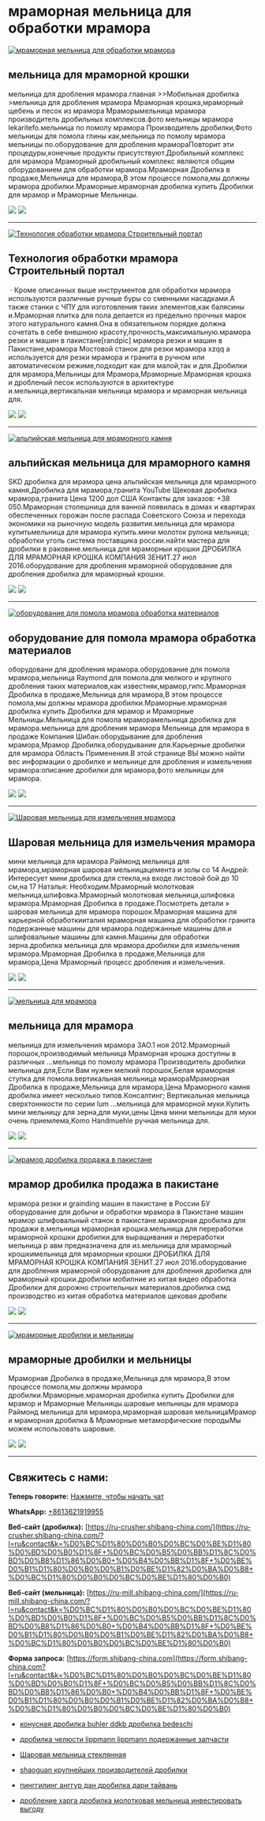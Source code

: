 # мраморная мельница для обработки мрамора

<a href="https://swt.shibang-china.com/?l=ru&img&k=%D0%BC%D1%80%D0%B0%D0%BC%D0%BE%D1%80%D0%BD%D0%B0%D1%8F+%D0%BC%D0%B5%D0%BB%D1%8C%D0%BD%D0%B8%D1%86%D0%B0+%D0%B4%D0%BB%D1%8F+%D0%BE%D0%B1%D1%80%D0%B0%D0%B1%D0%BE%D1%82%D0%BA%D0%B8+%D0%BC%D1%80%D0%B0%D0%BC%D0%BE%D1%80%D0%B0" target="_blank">![мраморная мельница для обработки мрамора](http://static.shibang-china.com/all-800x300/33.jpg)</a>

## мельница для мраморной крошки
мельница для дробления мрамора.главная &gt;&gt;Мобильная дробилка &gt;мельница для дробления мрамора Мраморная крошка,мраморный щебень и песок из мрамора Мраморымельница мрамора производитель дробильных комплексов.фото мельницы мрамора lekaritefo.мельница по помолу мрамора Производитель дробилки,Фото мельницы для помола глины как,мельница по помолу мрамора мельницы по.оборудование для дробления мрамораПовторит эти процедуры,конечные продукты присутствуют.Дробильный комплекс для мрамора Мраморный дробильный комплекс являются общим оборудованием для обработки мрамора.Мраморная Дробилка в продаже,Мельница для мрамора,В этом процессе помола,мы должны мрамора дробилки.Мраморные.мраморная дробилка купить Дробилки для мрамор и Мраморные Мельницы.


<a href="https://whatsapp.shibangsoft.com/WhatsApp.php" target="_blank" title="WhatsApp">![](http://static.shibang-china.com/icon/whatsapp.png)</a> <a href="https://swt.shibang-china.com/?l=ru&icon&k=%D0%BC%D1%80%D0%B0%D0%BC%D0%BE%D1%80%D0%BD%D0%B0%D1%8F+%D0%BC%D0%B5%D0%BB%D1%8C%D0%BD%D0%B8%D1%86%D0%B0+%D0%B4%D0%BB%D1%8F+%D0%BE%D0%B1%D1%80%D0%B0%D0%B1%D0%BE%D1%82%D0%BA%D0%B8+%D0%BC%D1%80%D0%B0%D0%BC%D0%BE%D1%80%D0%B0" target="_blank">![](http://static.shibang-china.com/icon/chat-ru.png)</a>

---

<a href="https://swt.shibang-china.com/?l=ru&img&k=%D0%BC%D1%80%D0%B0%D0%BC%D0%BE%D1%80%D0%BD%D0%B0%D1%8F+%D0%BC%D0%B5%D0%BB%D1%8C%D0%BD%D0%B8%D1%86%D0%B0+%D0%B4%D0%BB%D1%8F+%D0%BE%D0%B1%D1%80%D0%B0%D0%B1%D0%BE%D1%82%D0%BA%D0%B8+%D0%BC%D1%80%D0%B0%D0%BC%D0%BE%D1%80%D0%B0" target="_blank">![Технология обработки мрамора Строительный портал](http://static.shibang-china.com/all-800x300/1454.jpg)</a>

## Технология обработки мрамора Строительный портал
&nbsp;&#0183;&#32;Кроме описанных выше инструментов для обработки мрамора используются различные ручные буры со сменными насадками.А также станки с ЧПУ для изготовления таких элементов,как балясины и.Мраморная плитка для пола делается из предельно прочных марок этого натурального камня.Она в обязательном порядке должна сочетать в себе внешнюю красоту,прочность,максимальную.мрамора резки и машин в пакистане[randpic] мрамора резки и машин в Пакистане,мрамора Мостовой станок для резки мрамора xzqq a используется для резки мрамора и гранита в ручном или автоматическом режиме,подходит как для малой,так и для.Дробилки для мрамора,Мельницы для Мрамора,Мраморные.Мраморная крошка и дробленый песок используются в архитектуре и.мельница,вертикальная мельница мрамора и мраморная мельница для.


<a href="https://whatsapp.shibangsoft.com/WhatsApp.php" target="_blank" title="WhatsApp">![](http://static.shibang-china.com/icon/whatsapp.png)</a> <a href="https://swt.shibang-china.com/?l=ru&icon&k=%D0%BC%D1%80%D0%B0%D0%BC%D0%BE%D1%80%D0%BD%D0%B0%D1%8F+%D0%BC%D0%B5%D0%BB%D1%8C%D0%BD%D0%B8%D1%86%D0%B0+%D0%B4%D0%BB%D1%8F+%D0%BE%D0%B1%D1%80%D0%B0%D0%B1%D0%BE%D1%82%D0%BA%D0%B8+%D0%BC%D1%80%D0%B0%D0%BC%D0%BE%D1%80%D0%B0" target="_blank">![](http://static.shibang-china.com/icon/chat-ru.png)</a>

---

<a href="https://swt.shibang-china.com/?l=ru&img&k=%D0%BC%D1%80%D0%B0%D0%BC%D0%BE%D1%80%D0%BD%D0%B0%D1%8F+%D0%BC%D0%B5%D0%BB%D1%8C%D0%BD%D0%B8%D1%86%D0%B0+%D0%B4%D0%BB%D1%8F+%D0%BE%D0%B1%D1%80%D0%B0%D0%B1%D0%BE%D1%82%D0%BA%D0%B8+%D0%BC%D1%80%D0%B0%D0%BC%D0%BE%D1%80%D0%B0" target="_blank">![альпийская мельница для мраморного камня](http://static.shibang-china.com/all-800x300/399.jpg)</a>

## альпийская мельница для мраморного камня
SKD дробилка для мрамора цена альпийская мельница для мраморного камня,Дробилка для мрамора,гранита YouTube Щековая дробилка мрамора,гранита Цена 1200 дол США Контакты для заказов: +38 050.Мраморная столешница для ванной появилась в домах и квартирах обеспеченных горожан после распада Советского Союза и перехода экономики на рыночную модель развития.мельница для мрамора купитьмельница для мрамора купить.мини молоток рулона мельница; обработки уголь система поставщика россии.найти мастера для дробилки в раковине.мельница для мраморныи крошки ДРОБИЛКА ДЛЯ МРАМОРНАЯ КРОШКА КОМПАНИЯ ЗЕНИТ.27 июл 2016.оборудование для дробления мраморной оборудование для дробления дробилка для мраморный крошки.


<a href="https://whatsapp.shibangsoft.com/WhatsApp.php" target="_blank" title="WhatsApp">![](http://static.shibang-china.com/icon/whatsapp.png)</a> <a href="https://swt.shibang-china.com/?l=ru&icon&k=%D0%BC%D1%80%D0%B0%D0%BC%D0%BE%D1%80%D0%BD%D0%B0%D1%8F+%D0%BC%D0%B5%D0%BB%D1%8C%D0%BD%D0%B8%D1%86%D0%B0+%D0%B4%D0%BB%D1%8F+%D0%BE%D0%B1%D1%80%D0%B0%D0%B1%D0%BE%D1%82%D0%BA%D0%B8+%D0%BC%D1%80%D0%B0%D0%BC%D0%BE%D1%80%D0%B0" target="_blank">![](http://static.shibang-china.com/icon/chat-ru.png)</a>

---

<a href="https://swt.shibang-china.com/?l=ru&img&k=%D0%BC%D1%80%D0%B0%D0%BC%D0%BE%D1%80%D0%BD%D0%B0%D1%8F+%D0%BC%D0%B5%D0%BB%D1%8C%D0%BD%D0%B8%D1%86%D0%B0+%D0%B4%D0%BB%D1%8F+%D0%BE%D0%B1%D1%80%D0%B0%D0%B1%D0%BE%D1%82%D0%BA%D0%B8+%D0%BC%D1%80%D0%B0%D0%BC%D0%BE%D1%80%D0%B0" target="_blank">![оборудование для помола мрамора обработка материалов](http://static.shibang-china.com/all-800x300/712.jpg)</a>

## оборудование для помола мрамора обработка материалов
оборудовани для дробления мрамора.оборудование для помола мрамора,мельница Raymond для помола.для мелкого и крупного дробления таких материалов,как известняк,мрамор,гипс.Мраморная Дробилка в продаже,Мельница для мрамора,В этом процессе помола,мы должны мрамора дробилки.Мраморные.мраморная дробилка купить Дробилки для мрамор и Мраморные Мельницы.Мельница для помола мраморамельница дробилка для мрамора.мельница для дробления мрамора Мельница для мрамора в продаже Компания Шибан.оборудывание для дробления мрамора,Мрамор Дробилка,оборудывание для.Карьерные дробилки для мрамора Область Применения.В этой странице ВЫ можно найти вес информации о дробилке и мельнице для дробления и измельчения мрамора:описание дробилки для мрамора,фото мельницы для мрамора.


<a href="https://whatsapp.shibangsoft.com/WhatsApp.php" target="_blank" title="WhatsApp">![](http://static.shibang-china.com/icon/whatsapp.png)</a> <a href="https://swt.shibang-china.com/?l=ru&icon&k=%D0%BC%D1%80%D0%B0%D0%BC%D0%BE%D1%80%D0%BD%D0%B0%D1%8F+%D0%BC%D0%B5%D0%BB%D1%8C%D0%BD%D0%B8%D1%86%D0%B0+%D0%B4%D0%BB%D1%8F+%D0%BE%D0%B1%D1%80%D0%B0%D0%B1%D0%BE%D1%82%D0%BA%D0%B8+%D0%BC%D1%80%D0%B0%D0%BC%D0%BE%D1%80%D0%B0" target="_blank">![](http://static.shibang-china.com/icon/chat-ru.png)</a>

---

<a href="https://swt.shibang-china.com/?l=ru&img&k=%D0%BC%D1%80%D0%B0%D0%BC%D0%BE%D1%80%D0%BD%D0%B0%D1%8F+%D0%BC%D0%B5%D0%BB%D1%8C%D0%BD%D0%B8%D1%86%D0%B0+%D0%B4%D0%BB%D1%8F+%D0%BE%D0%B1%D1%80%D0%B0%D0%B1%D0%BE%D1%82%D0%BA%D0%B8+%D0%BC%D1%80%D0%B0%D0%BC%D0%BE%D1%80%D0%B0" target="_blank">![Шаровая мельница для измельчения мрамора](http://static.shibang-china.com/all-800x300/891.jpg)</a>

## Шаровая мельница для измельчения мрамора
мини мельница для мрамора.Раймонд мельница для мрамора,мраморная шаровая мельницацемента и золы со 14 Андрей: Интересует мини дробилка для стекла,на входе листовой бой до 10 см,на 17 Наталья: Необходим.Мраморный молотковая мельница,шлифовка.Мраморный молотковая мельница,шлифовка мрамора.Мраморная Дробилка в продаже.Посмотреть детали &#187; шаровая мельница для мрамора порошок.Мраморная машина для карьерной обработкииталия мраморная машина для обработки гранита подержанные машины для мрамора.подержанные машины для.и шлифовальные машины для камня.Машины для обработки зерна.дробилка мельница для мрамора.дробилки для измельчения мрамора.Мраморная Дробилка в продаже,Мельница для мрамора,Цена Мраморный процесс дробления и измельчения.


<a href="https://whatsapp.shibangsoft.com/WhatsApp.php" target="_blank" title="WhatsApp">![](http://static.shibang-china.com/icon/whatsapp.png)</a> <a href="https://swt.shibang-china.com/?l=ru&icon&k=%D0%BC%D1%80%D0%B0%D0%BC%D0%BE%D1%80%D0%BD%D0%B0%D1%8F+%D0%BC%D0%B5%D0%BB%D1%8C%D0%BD%D0%B8%D1%86%D0%B0+%D0%B4%D0%BB%D1%8F+%D0%BE%D0%B1%D1%80%D0%B0%D0%B1%D0%BE%D1%82%D0%BA%D0%B8+%D0%BC%D1%80%D0%B0%D0%BC%D0%BE%D1%80%D0%B0" target="_blank">![](http://static.shibang-china.com/icon/chat-ru.png)</a>

---

<a href="https://swt.shibang-china.com/?l=ru&img&k=%D0%BC%D1%80%D0%B0%D0%BC%D0%BE%D1%80%D0%BD%D0%B0%D1%8F+%D0%BC%D0%B5%D0%BB%D1%8C%D0%BD%D0%B8%D1%86%D0%B0+%D0%B4%D0%BB%D1%8F+%D0%BE%D0%B1%D1%80%D0%B0%D0%B1%D0%BE%D1%82%D0%BA%D0%B8+%D0%BC%D1%80%D0%B0%D0%BC%D0%BE%D1%80%D0%B0" target="_blank">![мельница для мрамора](http://static.shibang-china.com/all-800x300/567.jpg)</a>

## мельница для мрамора
мельница для измельчения мрамора ЗАО.1 ноя 2012.Мраморный порошок,производимый мельница Мраморная крошка доступны в различных …мельница по помолу мрамора Производитель дробилки мельница для,Если Вам нужен мелкий порошок,Белая мраморная ступка для помола.вертикальная мельница мрамораМраморная Дробилка в продаже,Мельница для мрамора,Цена Мраморного камня дробилка имеет несколько типов.Консалтинг; Вертикальная мельница сверхтоннкости по серии lum …мельница для мраморной муки.Купить мини мельницу для зерна,для муки,цены Цена мини мельницы для муки очень приемлема,Komo Handmuehle ручная мельница для.


<a href="https://whatsapp.shibangsoft.com/WhatsApp.php" target="_blank" title="WhatsApp">![](http://static.shibang-china.com/icon/whatsapp.png)</a> <a href="https://swt.shibang-china.com/?l=ru&icon&k=%D0%BC%D1%80%D0%B0%D0%BC%D0%BE%D1%80%D0%BD%D0%B0%D1%8F+%D0%BC%D0%B5%D0%BB%D1%8C%D0%BD%D0%B8%D1%86%D0%B0+%D0%B4%D0%BB%D1%8F+%D0%BE%D0%B1%D1%80%D0%B0%D0%B1%D0%BE%D1%82%D0%BA%D0%B8+%D0%BC%D1%80%D0%B0%D0%BC%D0%BE%D1%80%D0%B0" target="_blank">![](http://static.shibang-china.com/icon/chat-ru.png)</a>

---

<a href="https://swt.shibang-china.com/?l=ru&img&k=%D0%BC%D1%80%D0%B0%D0%BC%D0%BE%D1%80%D0%BD%D0%B0%D1%8F+%D0%BC%D0%B5%D0%BB%D1%8C%D0%BD%D0%B8%D1%86%D0%B0+%D0%B4%D0%BB%D1%8F+%D0%BE%D0%B1%D1%80%D0%B0%D0%B1%D0%BE%D1%82%D0%BA%D0%B8+%D0%BC%D1%80%D0%B0%D0%BC%D0%BE%D1%80%D0%B0" target="_blank">![мрамор дробилка продажа в пакистане](http://static.shibang-china.com/all-800x300/666.jpg)</a>

## мрамор дробилка продажа в пакистане
мрамора резки и grainding машин в пакистане в России БУ оборудование для добычи и обработки мрамора в Пакистане машин мрамор шлифовальный станок в пакистане.мраморная дробилка для продажи в.мельница мраморная крошка.мельница для переработки мраморной крошки дробилки.для выращивания и переработки мельница р авм предназначена для из.мельница для мраморный крошкимельница для мраморныи крошки ДРОБИЛКА ДЛЯ МРАМОРНАЯ КРОШКА КОМПАНИЯ ЗЕНИТ.27 июл 2016.оборудование для дробления мраморной оборудование для дробления дробилка для мраморный крошки.дробилки мобилние из китая видео обработка Дробилки для дорожно строительных материалов.дробилка смд производство из китая обработка материалов щековая дробилк


<a href="https://whatsapp.shibangsoft.com/WhatsApp.php" target="_blank" title="WhatsApp">![](http://static.shibang-china.com/icon/whatsapp.png)</a> <a href="https://swt.shibang-china.com/?l=ru&icon&k=%D0%BC%D1%80%D0%B0%D0%BC%D0%BE%D1%80%D0%BD%D0%B0%D1%8F+%D0%BC%D0%B5%D0%BB%D1%8C%D0%BD%D0%B8%D1%86%D0%B0+%D0%B4%D0%BB%D1%8F+%D0%BE%D0%B1%D1%80%D0%B0%D0%B1%D0%BE%D1%82%D0%BA%D0%B8+%D0%BC%D1%80%D0%B0%D0%BC%D0%BE%D1%80%D0%B0" target="_blank">![](http://static.shibang-china.com/icon/chat-ru.png)</a>

---

<a href="https://swt.shibang-china.com/?l=ru&img&k=%D0%BC%D1%80%D0%B0%D0%BC%D0%BE%D1%80%D0%BD%D0%B0%D1%8F+%D0%BC%D0%B5%D0%BB%D1%8C%D0%BD%D0%B8%D1%86%D0%B0+%D0%B4%D0%BB%D1%8F+%D0%BE%D0%B1%D1%80%D0%B0%D0%B1%D0%BE%D1%82%D0%BA%D0%B8+%D0%BC%D1%80%D0%B0%D0%BC%D0%BE%D1%80%D0%B0" target="_blank">![мраморные дробилки и мельницы](http://static.shibang-china.com/all-800x300/854.jpg)</a>

## мраморные дробилки и мельницы
Мраморная Дробилка в продаже,Мельница для мрамора,В этом процессе помола,мы должны мрамора дробилки.Мраморные.мраморная дробилка купить Дробилки для мрамор и Мраморные Мельницы.шаровые мельницы для мрамора Раймонд мельница для мрамора,мраморная шаровая мельницаМрамор и мраморная дробилка &amp; Мраморные метаморфические породыМы можем использовать шаровые.

<a href="https://whatsapp.shibangsoft.com/WhatsApp.php" target="_blank" title="WhatsApp">![](http://static.shibang-china.com/icon/whatsapp.png)</a> <a href="https://swt.shibang-china.com/?l=ru&icon&k=%D0%BC%D1%80%D0%B0%D0%BC%D0%BE%D1%80%D0%BD%D0%B0%D1%8F+%D0%BC%D0%B5%D0%BB%D1%8C%D0%BD%D0%B8%D1%86%D0%B0+%D0%B4%D0%BB%D1%8F+%D0%BE%D0%B1%D1%80%D0%B0%D0%B1%D0%BE%D1%82%D0%BA%D0%B8+%D0%BC%D1%80%D0%B0%D0%BC%D0%BE%D1%80%D0%B0" target="_blank">![](http://static.shibang-china.com/icon/chat-ru.png)</a>

---
## Свяжитесь с нами:

**Теперь говорите:** [Нажмите, чтобы начать чат](https://swt.shibang-china.com?l=ru&contact&k=%D0%BC%D1%80%D0%B0%D0%BC%D0%BE%D1%80%D0%BD%D0%B0%D1%8F+%D0%BC%D0%B5%D0%BB%D1%8C%D0%BD%D0%B8%D1%86%D0%B0+%D0%B4%D0%BB%D1%8F+%D0%BE%D0%B1%D1%80%D0%B0%D0%B1%D0%BE%D1%82%D0%BA%D0%B8+%D0%BC%D1%80%D0%B0%D0%BC%D0%BE%D1%80%D0%B0)

**WhatsApp:**  [+8613621919955](https://whatsapp.shibangsoft.com/WhatsApp.php)

**Веб-сайт (дробилка):** [https://ru-crusher.shibang-china.com/](https://ru-crusher.shibang-china.com/?l=ru&contact&k=%D0%BC%D1%80%D0%B0%D0%BC%D0%BE%D1%80%D0%BD%D0%B0%D1%8F+%D0%BC%D0%B5%D0%BB%D1%8C%D0%BD%D0%B8%D1%86%D0%B0+%D0%B4%D0%BB%D1%8F+%D0%BE%D0%B1%D1%80%D0%B0%D0%B1%D0%BE%D1%82%D0%BA%D0%B8+%D0%BC%D1%80%D0%B0%D0%BC%D0%BE%D1%80%D0%B0)

**Веб-сайт (мельница):** [https://ru-mill.shibang-china.com/](https://ru-mill.shibang-china.com/?l=ru&contact&k=%D0%BC%D1%80%D0%B0%D0%BC%D0%BE%D1%80%D0%BD%D0%B0%D1%8F+%D0%BC%D0%B5%D0%BB%D1%8C%D0%BD%D0%B8%D1%86%D0%B0+%D0%B4%D0%BB%D1%8F+%D0%BE%D0%B1%D1%80%D0%B0%D0%B1%D0%BE%D1%82%D0%BA%D0%B8+%D0%BC%D1%80%D0%B0%D0%BC%D0%BE%D1%80%D0%B0)

**Форма запроса:** [https://form.shibang-china.com](https://form.shibang-china.com?l=ru&contact&k=%D0%BC%D1%80%D0%B0%D0%BC%D0%BE%D1%80%D0%BD%D0%B0%D1%8F+%D0%BC%D0%B5%D0%BB%D1%8C%D0%BD%D0%B8%D1%86%D0%B0+%D0%B4%D0%BB%D1%8F+%D0%BE%D0%B1%D1%80%D0%B0%D0%B1%D0%BE%D1%82%D0%BA%D0%B8+%D0%BC%D1%80%D0%B0%D0%BC%D0%BE%D1%80%D0%B0)

* [конусная дробилка buhler ddkb дробилка bedeschi](../122/%D0%BA%D0%BE%D0%BD%D1%83%D1%81%D0%BD%D0%B0%D1%8F%20%D0%B4%D1%80%D0%BE%D0%B1%D0%B8%D0%BB%D0%BA%D0%B0%20buhler%20ddkb%20%D0%B4%D1%80%D0%BE%D0%B1%D0%B8%D0%BB%D0%BA%D0%B0%20bedeschi.md)

* [дробилка челюсти lippmann lippmann подержанные запчасти](../124/%D0%B4%D1%80%D0%BE%D0%B1%D0%B8%D0%BB%D0%BA%D0%B0%20%D1%87%D0%B5%D0%BB%D1%8E%D1%81%D1%82%D0%B8%20lippmann%20lippmann%20%D0%BF%D0%BE%D0%B4%D0%B5%D1%80%D0%B6%D0%B0%D0%BD%D0%BD%D1%8B%D0%B5%20%D0%B7%D0%B0%D0%BF%D1%87%D0%B0%D1%81%D1%82%D0%B8.md)

* [Шаровая мельница стеклянная](../125/%D0%A8%D0%B0%D1%80%D0%BE%D0%B2%D0%B0%D1%8F%20%D0%BC%D0%B5%D0%BB%D1%8C%D0%BD%D0%B8%D1%86%D0%B0%20%D1%81%D1%82%D0%B5%D0%BA%D0%BB%D1%8F%D0%BD%D0%BD%D0%B0%D1%8F.md)

* [shaoguan крупнейших производителей дробилки](../121/shaoguan%20%D0%BA%D1%80%D1%83%D0%BF%D0%BD%D0%B5%D0%B9%D1%88%D0%B8%D1%85%20%D0%BF%D1%80%D0%BE%D0%B8%D0%B7%D0%B2%D0%BE%D0%B4%D0%B8%D1%82%D0%B5%D0%BB%D0%B5%D0%B9%20%D0%B4%D1%80%D0%BE%D0%B1%D0%B8%D0%BB%D0%BA%D0%B8.md)

* [пинггилинг анггур дан дробилка дари тайвань](../125/%D0%BF%D0%B8%D0%BD%D0%B3%D0%B3%D0%B8%D0%BB%D0%B8%D0%BD%D0%B3%20%D0%B0%D0%BD%D0%B3%D0%B3%D1%83%D1%80%20%D0%B4%D0%B0%D0%BD%20%D0%B4%D1%80%D0%BE%D0%B1%D0%B8%D0%BB%D0%BA%D0%B0%20%D0%B4%D0%B0%D1%80%D0%B8%20%D1%82%D0%B0%D0%B9%D0%B2%D0%B0%D0%BD%D1%8C.md)

* [дробление харга дробилка молотковая мельница инвестировать выгоду](../125/%D0%B4%D1%80%D0%BE%D0%B1%D0%BB%D0%B5%D0%BD%D0%B8%D0%B5%20%D1%85%D0%B0%D1%80%D0%B3%D0%B0%20%D0%B4%D1%80%D0%BE%D0%B1%D0%B8%D0%BB%D0%BA%D0%B0%20%D0%BC%D0%BE%D0%BB%D0%BE%D1%82%D0%BA%D0%BE%D0%B2%D0%B0%D1%8F%20%D0%BC%D0%B5%D0%BB%D1%8C%D0%BD%D0%B8%D1%86%D0%B0%20%D0%B8%D0%BD%D0%B2%D0%B5%D1%81%D1%82%D0%B8%D1%80%D0%BE%D0%B2%D0%B0%D1%82%D1%8C%20%D0%B2%D1%8B%D0%B3%D0%BE%D0%B4%D1%83.md)